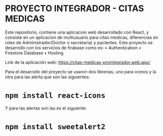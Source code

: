 # PROYECTO INTEGRADOR - CITAS MEDICAS
 Este repositorio, contiene una aplicacion web desarrollado con React, y consiste en un aplicacion de multiusuario para citas medicas, diferencias en roles de Administrador(Doctor o secretaria) y pacientes.
 Este proyecto se desarrolló con los servicios de firabase como es:
•	Authentication
•	Firestore Database
•	Hosting

 Link de la aplicación web: https://citas-medicas-prointegrador.web.app/

Para el desarrollo del proyecto se usaron dos librerias, uno para iconos y la otra para las alerta que son las siguientes:
# `npm install react-icons`
Y para las alertas son las es el siguiente: 
# `npm install sweetalert2`




